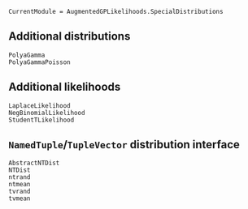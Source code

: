 ```@meta
CurrentModule = AugmentedGPLikelihoods.SpecialDistributions
```

## Additional distributions

```@docs
PolyaGamma
PolyaGammaPoisson
```

## Additional likelihoods

```@docs
LaplaceLikelihood
NegBinomialLikelihood
StudentTLikelihood
```

## `NamedTuple`/`TupleVector` distribution interface

```@docs
AbstractNTDist
NTDist
ntrand
ntmean
tvrand
tvmean
```